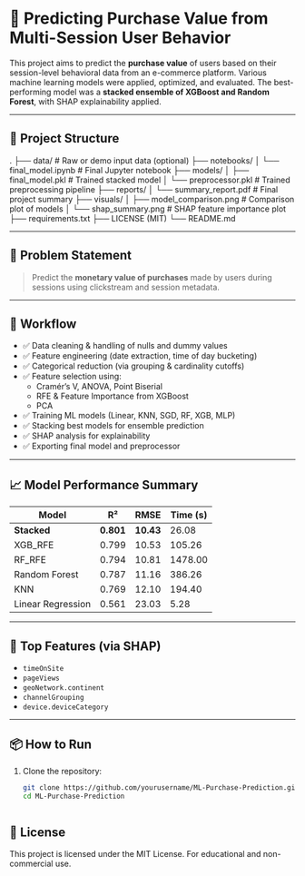 # 🧠 Predicting Purchase Value from Multi-Session User Behavior

This project aims to predict the **purchase value** of users based on their session-level behavioral data from an e-commerce platform. Various machine learning models were applied, optimized, and evaluated. The best-performing model was a **stacked ensemble of XGBoost and Random Forest**, with SHAP explainability applied.

---

## 📁 Project Structure

.
├── data/ # Raw or demo input data (optional)
├── notebooks/
│ └── final_model.ipynb # Final Jupyter notebook
├── models/
│ ├── final_model.pkl # Trained stacked model
│ └── preprocessor.pkl # Trained preprocessing pipeline
├── reports/
│ └── summary_report.pdf # Final project summary
├── visuals/
│ ├── model_comparison.png # Comparison plot of models
│ └── shap_summary.png # SHAP feature importance plot
├── requirements.txt
├── LICENSE (MIT)
└── README.md


---

## 📌 Problem Statement

> Predict the **monetary value of purchases** made by users during sessions using clickstream and session metadata.

---

## 🧪 Workflow

- ✅ Data cleaning & handling of nulls and dummy values
- ✅ Feature engineering (date extraction, time of day bucketing)
- ✅ Categorical reduction (via grouping & cardinality cutoffs)
- ✅ Feature selection using:
  - Cramér’s V, ANOVA, Point Biserial
  - RFE & Feature Importance from XGBoost
  - PCA
- ✅ Training ML models (Linear, KNN, SGD, RF, XGB, MLP)
- ✅ Stacking best models for ensemble prediction
- ✅ SHAP analysis for explainability
- ✅ Exporting final model and preprocessor

---

## 📈 Model Performance Summary

| Model              | R²       | RMSE       | Time (s) |
|--------------------|----------|------------|----------|
| **Stacked**        | **0.801**| **10.43**  | 26.08    |
| XGB_RFE            | 0.799    | 10.53      | 105.26   |
| RF_RFE             | 0.794    | 10.81      | 1478.00  |
| Random Forest      | 0.787    | 11.16      | 386.26   |
| KNN                | 0.769    | 12.10      | 194.40   |
| Linear Regression  | 0.561    | 23.03      | 5.28     |

---

## 🧠 Top Features (via SHAP)

- `timeOnSite`
- `pageViews`
- `geoNetwork.continent`
- `channelGrouping`
- `device.deviceCategory`

---

## 📦 How to Run

1. Clone the repository:
   ```bash
   git clone https://github.com/yourusername/ML-Purchase-Prediction.git
   cd ML-Purchase-Prediction



## 📃 License

This project is licensed under the MIT License.
For educational and non-commercial use.

